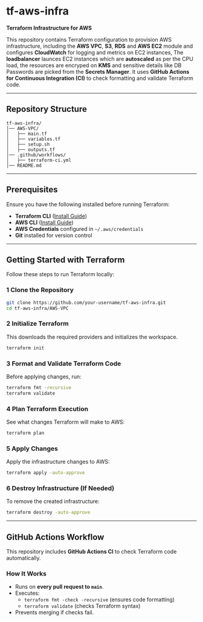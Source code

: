 #  tf-aws-infra
**Terraform Infrastructure for AWS**  

This repository contains Terraform configuration to provision AWS infrastructure, including the **AWS VPC**, **S3**, **RDS** and **AWS EC2** module and configures **CloudWatch** for logging and metrics on EC2 instances, The **loadbalancer** launces EC2 instances which are **autoscaled** as per the CPU load, the resources are encryped on **KMS** and sensitive details like DB Passwords are picked from the **Secrets Manager**. It uses **GitHub Actions for Continuous Integration (CI)** to check formatting and validate Terraform code.

---

## Repository Structure
```
tf-aws-infra/
│── AWS-VPC/
│   ├── main.tf
│   ├── variables.tf
│   ├── setup.sh
│   ├── outputs.tf
│── .github/workflows/
│   ├── terraform-ci.yml
│── README.md
```

---

## Prerequisites
Ensure you have the following installed before running Terraform:
- **Terraform CLI** ([Install Guide](https://developer.hashicorp.com/terraform/tutorials/aws-get-started/install-cli))
- **AWS CLI** ([Install Guide](https://docs.aws.amazon.com/cli/latest/userguide/install-cliv2.html))
- **AWS Credentials** configured in `~/.aws/credentials`
- **Git** installed for version control

---

## Getting Started with Terraform
Follow these steps to run Terraform locally:

### 1️ Clone the Repository
```bash
git clone https://github.com/your-username/tf-aws-infra.git
cd tf-aws-infra/AWS-VPC
```

### 2️ Initialize Terraform
This downloads the required providers and initializes the workspace.
```bash
terraform init
```

### 3️ Format and Validate Terraform Code
Before applying changes, run:
```bash
terraform fmt -recursive
terraform validate
```

### 4️ Plan Terraform Execution
See what changes Terraform will make to AWS:
```bash
terraform plan
```

### 5️ Apply Changes
Apply the infrastructure changes to AWS:
```bash
terraform apply -auto-approve
```

### 6️ Destroy Infrastructure (If Needed)
To remove the created infrastructure:
```bash
terraform destroy -auto-approve
```

---

## GitHub Actions Workflow
This repository includes **GitHub Actions CI** to check Terraform code automatically.

### How It Works
- Runs on **every pull request to `main`**.
- Executes:
  - `terraform fmt -check -recursive` (ensures code formatting)
  - `terraform validate` (checks Terraform syntax)
- Prevents merging if checks fail.